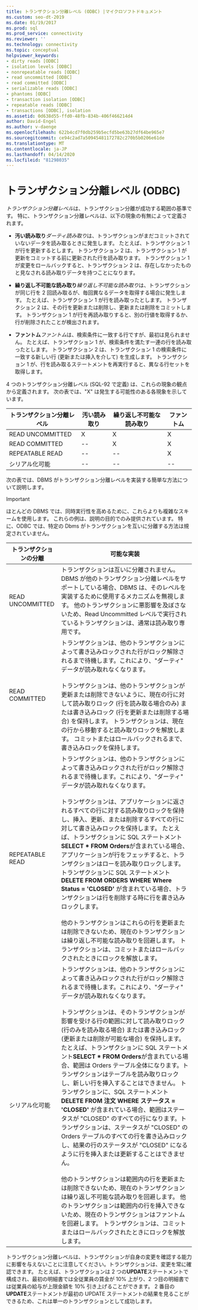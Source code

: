 ```yaml
---
title: トランザクション分離レベル (ODBC) |マイクロソフトドキュメント
ms.custom: seo-dt-2019
ms.date: 01/19/2017
ms.prod: sql
ms.prod_service: connectivity
ms.reviewer: ''
ms.technology: connectivity
ms.topic: conceptual
helpviewer_keywords:
- dirty reads [ODBC]
- isolation levels [ODBC]
- nonrepeatable reads [ODBC]
- read uncommitted [ODBC]
- read committed [ODBC]
- serializable reads [ODBC]
- phantoms [ODBC]
- transaction isolation [ODBC]
- repeatable reads [ODBC]
- transactions [ODBC], isolation
ms.assetid: 0d638d55-ffd0-48fb-834b-406f466214d4
author: David-Engel
ms.author: v-daenge
ms.openlocfilehash: 622b4cd7f0db259b5ecfd5be63b27df64be965e7
ms.sourcegitcommit: ce94c2ad7a50945481172782c270b5b0206e61de
ms.translationtype: MT
ms.contentlocale: ja-JP
ms.lasthandoff: 04/14/2020
ms.locfileid: "81298035"
---
```

# <a name="transaction-isolation-levels-odbc"></a>トランザクション分離レベル (ODBC)
*トランザクション分離レベル*は、トランザクション分離が成功する範囲の基準です。 特に、トランザクション分離レベルは、以下の現象の有無によって定義されます。  
  
-   **汚い読み取り***ダーティ読み取り*は、トランザクションがまだコミットされていないデータを読み取るときに発生します。 たとえば、トランザクション 1 が行を更新するとします。 トランザクション 2 は、トランザクション 1 が更新をコミットする前に更新された行を読み取ります。 トランザクション 1 が変更をロールバックすると、トランザクション 2 は、存在しなかったものと見なされる読み取りデータを持つことになります。  
  
-   **繰り返し不可能な読み取り***繰り返し不可能な読み取り*は、トランザクションが同じ行を 2 回読み取るが、毎回異なるデータを取得する場合に発生します。 たとえば、トランザクション 1 が行を読み取ったとします。 トランザクション 2 は、その行を更新または削除し、更新または削除をコミットします。 トランザクション 1 が行を再読み取りすると、別の行値を取得するか、行が削除されたことが検出されます。  
  
-   **ファントム***ファントム*は、検索条件に一致する行ですが、最初は見られません。 たとえば、トランザクション 1 が、検索条件を満たす一連の行を読み取ったとします。 トランザクション 2 は、トランザクション 1 の検索条件に一致する新しい行 (更新または挿入を介して) を生成します。 トランザクション 1 が、行を読み取るステートメントを再実行すると、異なる行セットを取得します。  
  
 4 つのトランザクション分離レベル (SQL-92 で定義) は、これらの現象の観点から定義されます。 次の表では、"X" は発生する可能性のある各現象を示しています。  
  
|トランザクション分離レベル|汚い読み取り|繰り返し不可能な読み取り|ファントム|  
|---------------------------------|-----------------|-------------------------|--------------|  
|READ UNCOMMITTED|X|X|X|  
|READ COMMITTED|--|X|X|  
|REPEATABLE READ|--|--|X|  
|シリアル化可能|--|--|--|  
  
 次の表では、DBMS がトランザクション分離レベルを実装する簡単な方法について説明します。  
  
> [!IMPORTANT]  
>  ほとんどの DBMS では、同時実行性を高めるために、これらよりも複雑なスキームを使用します。 これらの例は、説明の目的でのみ提供されています。 特に、ODBC では、特定の Dbms がトランザクションを互いに分離する方法は規定されていません。  
  
|トランザクションの分離|可能な実装|  
|---------------------------|-----------------------------|  
|READ UNCOMMITTED|トランザクションは互いに分離されません。 DBMS が他のトランザクション分離レベルをサポートしている場合、DBMS は、そのレベルを実装するために使用するメカニズムを無視します。 他のトランザクションに悪影響を及ぼさないため、Read Uncommitted レベルで実行されているトランザクションは、通常は読み取り専用です。|  
|READ COMMITTED|トランザクションは、他のトランザクションによって書き込みロックされた行がロック解除されるまで待機します。これにより、"ダーティ" データが読み取れなくなります。<br /><br /> トランザクションは、他のトランザクションが更新または削除できないように、現在の行に対して読み取りロック (行を読み取る場合のみ) または書き込みロック (行を更新または削除する場合) を保持します。 トランザクションは、現在の行から移動すると読み取りロックを解放します。 コミットまたはロールバックされるまで、書き込みロックを保持します。|  
|REPEATABLE READ|トランザクションは、他のトランザクションによって書き込みロックされた行がロック解除されるまで待機します。これにより、"ダーティ" データが読み取れなくなります。<br /><br /> トランザクションは、アプリケーションに返されるすべての行に対する読み取りロックを保持し、挿入、更新、または削除するすべての行に対して書き込みロックを保持します。 たとえば、トランザクションに SQL ステートメント**SELECT \* FROM Orders**が含まれている場合、アプリケーションが行をフェッチすると、トランザクションはローを読み取りロックします。 トランザクションに SQL ステートメント**DELETE FROM ORDERS WHERE Where Status = 'CLOSED'** が含まれている場合、トランザクションは行を削除する時に行を書き込みロックします。<br /><br /> 他のトランザクションはこれらの行を更新または削除できないため、現在のトランザクションは繰り返し不可能な読み取りを回避します。 トランザクションは、コミットまたはロールバックされたときにロックを解放します。|  
|シリアル化可能|トランザクションは、他のトランザクションによって書き込みロックされた行がロック解除されるまで待機します。これにより、"ダーティ" データが読み取れなくなります。<br /><br /> トランザクションは、そのトランザクションが影響を受ける行の範囲に対して読み取りロック (行のみを読み取る場合) または書き込みロック (更新または削除が可能な場合) を保持します。 たとえば、トランザクションに SQL ステートメント**SELECT \* FROM Orders**が含まれている場合、範囲は Orders テーブル全体になります。トランザクションはテーブルを読み取りロックし、新しい行を挿入することはできません。 トランザクションに、SQL ステートメント**DELETE FROM 注文 WHERE ステータス = 'CLOSED'** が含まれている場合、範囲はステータスが "CLOSED" のすべての行になります。トランザクションは、ステータスが "CLOSED" の Orders テーブルのすべての行を書き込みロックし、結果の行のステータスが "CLOSED" になるように行を挿入または更新することはできません。<br /><br /> 他のトランザクションは範囲内の行を更新または削除できないため、現在のトランザクションは繰り返し不可能な読み取りを回避します。 他のトランザクションは範囲内の行を挿入できないため、現在のトランザクションはファントムを回避します。 トランザクションは、コミットまたはロールバックされたときにロックを解放します。|  
  
 トランザクション分離レベルは、トランザクションが自身の変更を確認する能力に影響を与えないことに注意してください。トランザクションは、変更を常に確認できます。 たとえば、トランザクションは 2 つの**UPDATE**ステートメントで構成され、最初の明細書では全従業員の賃金が 10% 上がり、2 つ目の明細書では従業員の給与が上限金額を 10% 引き上げることができます。 2 番目の**UPDATE**ステートメントが最初の UPDATE ステートメントの結果を見ることができるため、これは単一のトランザクションとして成功します。

